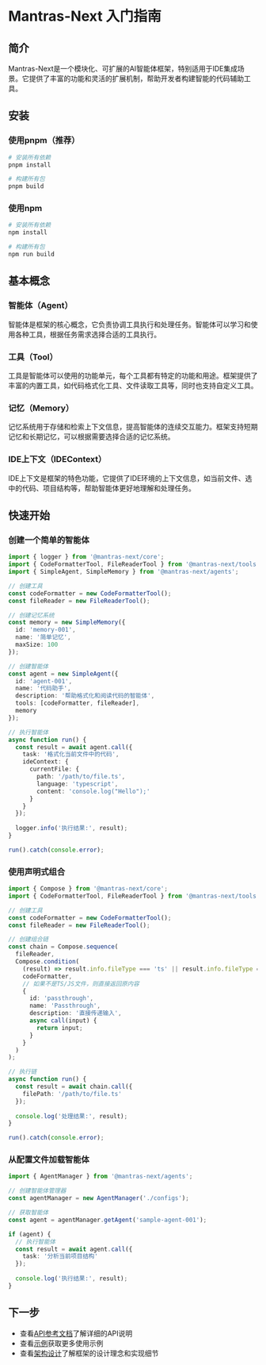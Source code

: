 # Mantras-Next 入门指南

## 简介

Mantras-Next是一个模块化、可扩展的AI智能体框架，特别适用于IDE集成场景。它提供了丰富的功能和灵活的扩展机制，帮助开发者构建智能的代码辅助工具。

## 安装

### 使用pnpm（推荐）

```bash
# 安装所有依赖
pnpm install

# 构建所有包
pnpm build
```

### 使用npm

```bash
# 安装所有依赖
npm install

# 构建所有包
npm run build
```

## 基本概念

### 智能体（Agent）

智能体是框架的核心概念，它负责协调工具执行和处理任务。智能体可以学习和使用各种工具，根据任务需求选择合适的工具执行。

### 工具（Tool）

工具是智能体可以使用的功能单元，每个工具都有特定的功能和用途。框架提供了丰富的内置工具，如代码格式化工具、文件读取工具等，同时也支持自定义工具。

### 记忆（Memory）

记忆系统用于存储和检索上下文信息，提高智能体的连续交互能力。框架支持短期记忆和长期记忆，可以根据需要选择合适的记忆系统。

### IDE上下文（IDEContext）

IDE上下文是框架的特色功能，它提供了IDE环境的上下文信息，如当前文件、选中的代码、项目结构等，帮助智能体更好地理解和处理任务。

## 快速开始

### 创建一个简单的智能体

```typescript
import { logger } from '@mantras-next/core';
import { CodeFormatterTool, FileReaderTool } from '@mantras-next/tools';
import { SimpleAgent, SimpleMemory } from '@mantras-next/agents';

// 创建工具
const codeFormatter = new CodeFormatterTool();
const fileReader = new FileReaderTool();

// 创建记忆系统
const memory = new SimpleMemory({
  id: 'memory-001',
  name: '简单记忆',
  maxSize: 100
});

// 创建智能体
const agent = new SimpleAgent({
  id: 'agent-001',
  name: '代码助手',
  description: '帮助格式化和阅读代码的智能体',
  tools: [codeFormatter, fileReader],
  memory
});

// 执行智能体
async function run() {
  const result = await agent.call({
    task: '格式化当前文件中的代码',
    ideContext: {
      currentFile: {
        path: '/path/to/file.ts',
        language: 'typescript',
        content: 'console.log("Hello");'
      }
    }
  });
  
  logger.info('执行结果:', result);
}

run().catch(console.error);
```

### 使用声明式组合

```typescript
import { Compose } from '@mantras-next/core';
import { CodeFormatterTool, FileReaderTool } from '@mantras-next/tools';

// 创建工具
const codeFormatter = new CodeFormatterTool();
const fileReader = new FileReaderTool();

// 创建组合链
const chain = Compose.sequence(
  fileReader,
  Compose.condition(
    (result) => result.info.fileType === 'ts' || result.info.fileType === 'js',
    codeFormatter,
    // 如果不是TS/JS文件，则直接返回原内容
    {
      id: 'passthrough',
      name: 'Passthrough',
      description: '直接传递输入',
      async call(input) {
        return input;
      }
    }
  )
);

// 执行链
async function run() {
  const result = await chain.call({
    filePath: '/path/to/file.ts'
  });
  
  console.log('处理结果:', result);
}

run().catch(console.error);
```

### 从配置文件加载智能体

```typescript
import { AgentManager } from '@mantras-next/agents';

// 创建智能体管理器
const agentManager = new AgentManager('./configs');

// 获取智能体
const agent = agentManager.getAgent('sample-agent-001');

if (agent) {
  // 执行智能体
  const result = await agent.call({
    task: '分析当前项目结构'
  });
  
  console.log('执行结果:', result);
}
```

## 下一步

- 查看[API参考文档](./api-reference.md)了解详细的API说明
- 查看[示例](../examples)获取更多使用示例
- 查看[架构设计](../architecture-design.md)了解框架的设计理念和实现细节